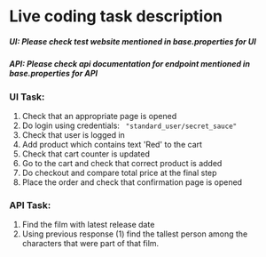 # Live coding task description

##### UI:  Please check test website mentioned in *base.properties* for UI
##### API: Please check api documentation for endpoint mentioned in *base.properties* for API

### UI Task:
1. Check that an appropriate page is opened
2. Do login using credentials: 
  ``` "standard_user/secret_sauce"```
3. Check that user is logged in
4. Add product which contains text 'Red' to the cart
5. Check that cart counter is updated
6. Go to the cart and check that correct product is added
7. Do checkout and compare total price at the final step
8. Place the order and check that confirmation page is opened

### API Task:
1. Find the film with latest release date
2. Using previous response (1) find the tallest person among the characters that were part of that film.